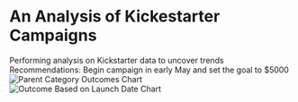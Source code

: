 # An Analysis of Kickestarter Campaigns
Performing analysis on Kickstarter data to uncover trends
Recommendations: Begin campaign in early May and set the goal to $5000
![Parent Category Outcomes Chart](https://user-images.githubusercontent.com/112449480/189536422-2367124a-93e9-4e95-8b7d-bf1b08a8af28.png)
![Outcome Based on Launch Date Chart](https://user-images.githubusercontent.com/112449480/189536884-5f1ff069-2454-4991-bd39-dbc53410ab42.png)
